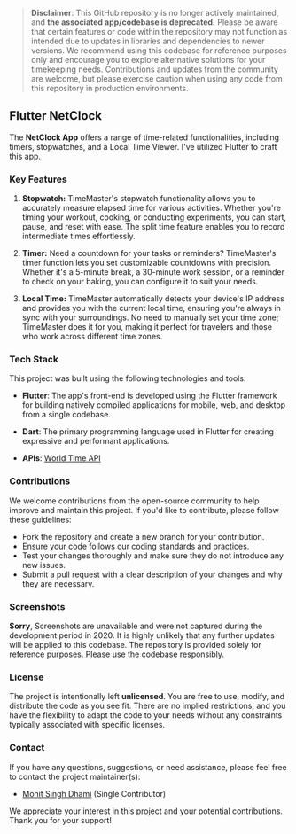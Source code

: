 > **Disclaimer**: This GitHub repository is no longer actively maintained, and **the associated app/codebase is deprecated.** Please be aware that certain features or code within the repository may not function as intended due to updates in libraries and dependencies to newer versions. We recommend using this codebase for reference purposes only and encourage you to explore alternative solutions for your timekeeping needs. Contributions and updates from the community are welcome, but please exercise caution when using any code from this repository in production environments.

## Flutter NetClock

 The **NetClock App** offers a range of time-related functionalities, including timers, stopwatches, and a Local Time Viewer. I've utilized Flutter to craft this app.

### **Key Features**

1.  **Stopwatch:** TimeMaster's stopwatch functionality allows you to accurately measure elapsed time for various activities. Whether you're timing your workout, cooking, or conducting experiments, you can start, pause, and reset with ease. The split time feature enables you to record intermediate times effortlessly.
    
2.  **Timer:** Need a countdown for your tasks or reminders? TimeMaster's timer function lets you set customizable countdowns with precision. Whether it's a 5-minute break, a 30-minute work session, or a reminder to check on your baking, you can configure it to suit your needs.
    
3.  **Local Time:** TimeMaster automatically detects your device's IP address and provides you with the current local time, ensuring you're always in sync with your surroundings. No need to manually set your time zone; TimeMaster does it for you, making it perfect for travelers and those who work across different time zones.


### **Tech Stack**

This project was built using the following technologies and tools:

-   **Flutter**: The app's front-end is developed using the Flutter framework for building natively compiled applications for mobile, web, and desktop from a single codebase.
    
-   **Dart**: The primary programming language used in Flutter for creating expressive and performant applications.
    
-   **APIs**: [World Time API](https://worldtimeapi.org/)


### **Contributions**

We welcome contributions from the open-source community to help improve and maintain this project. If you'd like to contribute, please follow these guidelines:

-   Fork the repository and create a new branch for your contribution.
-   Ensure your code follows our coding standards and practices.
-   Test your changes thoroughly and make sure they do not introduce any new issues.
-   Submit a pull request with a clear description of your changes and why they are necessary.

### **Screenshots**
**Sorry**, Screenshots are unavailable and were not captured during the development period in 2020. It is highly unlikely that any further updates will be applied to this codebase. The repository is provided solely for reference purposes. Please use the codebase responsibly.


### **License**

The project is intentionally left **unlicensed**. You are free to use, modify, and distribute the code as you see fit. There are no implied restrictions, and you have the flexibility to adapt the code to your needs without any constraints typically associated with specific licenses.



### **Contact**

If you have any questions, suggestions, or need assistance, please feel free to contact the project maintainer(s):

-   [Mohit Singh Dhami](mailto:mohitdhamipth24@gmail.com) (Single Contributor)

We appreciate your interest in this project and your potential contributions. Thank you for your support!

